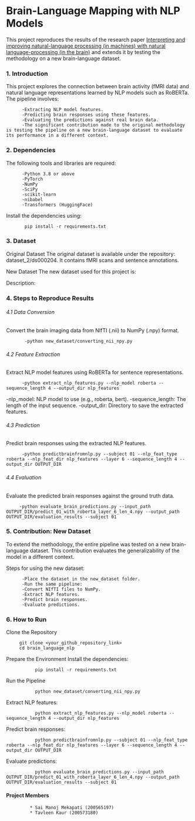 # Brain-Language Mapping with NLP Models
This project reproduces the results of the research paper [Interpreting and improving natural-language processing (in machines) with natural language-processing (in the brain)](https://arxiv.org/pdf/1905.11833) and extends it by testing the methodology on a new brain-language dataset.

### 1. Introduction
This project explores the connection between brain activity (fMRI data) and natural language representations learned by NLP models such as RoBERTa. The pipeline involves:

          -Extracting NLP model features.
          -Predicting brain responses using these features.
          -Evaluating the predictions against real brain data.
          -The significant contribution made to the original methodology is testing the pipeline on a new brain-language dataset to evaluate its performance in a different context.
### 2. Dependencies
The following tools and libraries are required:

          -Python 3.8 or above
          -PyTorch
          -NumPy
          -SciPy
          -scikit-learn
          -nibabel
          -Transformers (HuggingFace)
   Install the dependencies using:
   
           pip install -r requirements.txt

### 3. Dataset
Original Dataset
The original dataset is available under the repository: dataset_2/ds000204. It contains fMRI scans and sentence annotations.

New Dataset
The new dataset used for this project is: 

Description:

### 4. Steps to Reproduce Results
###### 4.1 Data Conversion
Convert the brain imaging data from NIfTI (.nii) to NumPy (.npy) format.

           -python new_dataset/converting_nii_npy.py
   
###### 4.2 Feature Extraction
Extract NLP model features using RoBERTa for sentence representations.

          -python extract_nlp_features.py --nlp_model roberta --sequence_length 4 --output_dir nlp_features
          
-nlp_model: NLP model to use (e.g., roberta, bert).
-sequence_length: The length of the input sequence.
-output_dir: Directory to save the extracted features.

###### 4.3 Prediction
Predict brain responses using the extracted NLP features.

          -python predictbrainfromnlp.py --subject 01 --nlp_feat_type roberta --nlp_feat_dir nlp_features --layer 6 --sequence_length 4 --output_dir OUTPUT_DIR

###### 4.4 Evaluation
Evaluate the predicted brain responses against the ground truth data.

         -python evaluate_brain_predictions.py --input_path OUTPUT_DIR/predict_01_with_roberta_layer_6_len_4.npy --output_path OUTPUT_DIR/evaluation_results --subject 01


### 5. Contribution: New Dataset
To extend the methodology, the entire pipeline was tested on a new brain-language dataset. This contribution evaluates the generalizability of the model in a different context.

Steps for using the new dataset:

          -Place the dataset in the new_dataset folder.
          -Run the same pipeline:
          -Convert NIfTI files to NumPy.
          -Extract NLP features.
          -Predict brain responses.
          -Evaluate predictions.

### 6. How to Run
   
Clone the Repository

         git clone <your_github_repository_link>
         cd brain_language_nlp
         
Prepare the Environment
Install the dependencies:

               pip install -r requirements.txt
Run the Pipeline

               python new_dataset/converting_nii_npy.py
Extract NLP features:

               python extract_nlp_features.py --nlp_model roberta --sequence_length 4 --output_dir nlp_features
Predict brain responses:

               python predictbrainfromnlp.py --subject 01 --nlp_feat_type roberta --nlp_feat_dir nlp_features --layer 6 --sequence_length 4 --output_dir OUTPUT_DIR
Evaluate predictions:

               python evaluate_brain_predictions.py --input_path OUTPUT_DIR/predict_01_with_roberta_layer_6_len_4.npy --output_path OUTPUT_DIR/evaluation_results --subject 01


#### Project Members
             * Sai Manoj Mekapati (200565197)
             * Tavleen Kaur (200573180)

